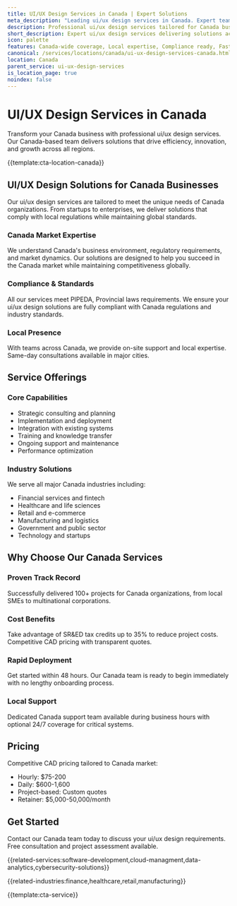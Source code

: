 ```yaml
---
title: UI/UX Design Services in Canada | Expert Solutions
meta_description: "Leading ui/ux design services in Canada. Expert teams, proven results, SR&ED tax credits up to 35%. Get started today."
description: Professional ui/ux design services tailored for Canada businesses
short_description: Expert ui/ux design services delivering solutions across Canada.
icon: palette
features: Canada-wide coverage, Local expertise, Compliance ready, Fast deployment, Cost-effective, Proven results
canonical: /services/locations/canada/ui-ux-design-services-canada.html
location: Canada
parent_service: ui-ux-design-services
is_location_page: true
noindex: false
---
```


# UI/UX Design Services in Canada

Transform your Canada business with professional ui/ux design services. Our Canada-based team delivers solutions that drive efficiency, innovation, and growth across all regions.

{{template:cta-location-canada}}

## UI/UX Design Solutions for Canada Businesses

Our ui/ux design services are tailored to meet the unique needs of Canada organizations. From startups to enterprises, we deliver solutions that comply with local regulations while maintaining global standards.

### Canada Market Expertise

We understand Canada's business environment, regulatory requirements, and market dynamics. Our solutions are designed to help you succeed in the Canada market while maintaining competitiveness globally.

### Compliance & Standards

All our services meet PIPEDA, Provincial laws requirements. We ensure your ui/ux design solutions are fully compliant with Canada regulations and industry standards.

### Local Presence

With teams across Canada, we provide on-site support and local expertise. Same-day consultations available in major cities.

## Service Offerings

### Core Capabilities
- Strategic consulting and planning
- Implementation and deployment
- Integration with existing systems
- Training and knowledge transfer
- Ongoing support and maintenance
- Performance optimization

### Industry Solutions
We serve all major Canada industries including:
- Financial services and fintech
- Healthcare and life sciences
- Retail and e-commerce
- Manufacturing and logistics
- Government and public sector
- Technology and startups

## Why Choose Our Canada Services

### Proven Track Record
Successfully delivered 100+ projects for Canada organizations, from local SMEs to multinational corporations.

### Cost Benefits
Take advantage of SR&ED tax credits up to 35% to reduce project costs. Competitive CAD pricing with transparent quotes.

### Rapid Deployment
Get started within 48 hours. Our Canada team is ready to begin immediately with no lengthy onboarding process.

### Local Support
Dedicated Canada support team available during business hours with optional 24/7 coverage for critical systems.

## Pricing

Competitive CAD pricing tailored to Canada market:
- Hourly: $75-200
- Daily: $600-1,600
- Project-based: Custom quotes
- Retainer: $5,000-50,000/month

## Get Started

Contact our Canada team today to discuss your ui/ux design requirements. Free consultation and project assessment available.

{{related-services:software-development,cloud-managment,data-analytics,cybersecurity-solutions}}

{{related-industries:finance,healthcare,retail,manufacturing}}

{{template:cta-service}}
